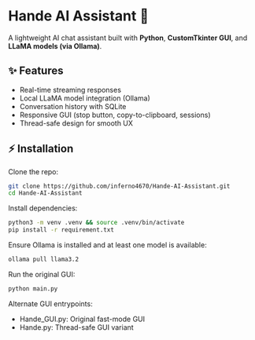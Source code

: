 # Hande AI Assistant 🎯

A lightweight AI chat assistant built with **Python**, **CustomTkinter GUI**, and **LLaMA models (via Ollama)**.  

## ✨ Features
- Real-time streaming responses  
- Local LLaMA model integration (Ollama)  
- Conversation history with SQLite  
- Responsive GUI (stop button, copy-to-clipboard, sessions)  
- Thread-safe design for smooth UX  

## ⚡ Installation
Clone the repo:
```bash
git clone https://github.com/inferno4670/Hande-AI-Assistant.git
cd Hande-AI-Assistant
```

Install dependencies:
```bash
python3 -m venv .venv && source .venv/bin/activate
pip install -r requirement.txt
```

Ensure Ollama is installed and at least one model is available:
```bash
ollama pull llama3.2
```

Run the original GUI:
```bash
python main.py
```

Alternate GUI entrypoints:
- Hande_GUI.py: Original fast-mode GUI
- Hande.py: Thread-safe GUI variant
